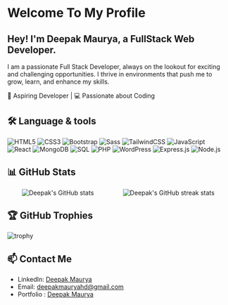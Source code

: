 # Welcome To My Profile

## Hey! I'm Deepak Maurya, a FullStack Web Developer.

I am a passionate Full Stack Developer, always on the lookout for exciting and challenging opportunities. I thrive in environments that push me to grow, learn, and enhance my skills.

🚀 Aspiring Developer | 💻 Passionate about Coding


## 🛠️ Language & tools

![HTML5](https://img.shields.io/badge/html5-%23E34F26.svg?style=for-the-badge&logo=html5&logoColor=white)
![CSS3](https://img.shields.io/badge/css3-%231572B6.svg?style=for-the-badge&logo=css3&logoColor=white)
![Bootstrap](https://img.shields.io/badge/bootstrap-%23563D7C.svg?style=for-the-badge&logo=bootstrap&logoColor=white)
![Sass](https://img.shields.io/badge/Sass-%23CC6699.svg?style=for-the-badge&logo=sass&logoColor=white)
![TailwindCSS](https://img.shields.io/badge/tailwindcss-%2338B2AC.svg?style=for-the-badge&logo=tailwind-css&logoColor=white)
![JavaScript](https://img.shields.io/badge/javascript-%23323330.svg?style=for-the-badge&logo=javascript&logoColor=%23F7DF1E)
![React](https://img.shields.io/badge/react-%2320232a.svg?style=for-the-badge&logo=react&logoColor=%2361DAFB)
![MongoDB](https://img.shields.io/badge/MongoDB-%2347A248.svg?style=for-the-badge&logo=mongodb&logoColor=white)
![SQL](https://img.shields.io/badge/sql-%2300C7B7.svg?style=for-the-badge&logo=sql&logoColor=white)
![PHP](https://img.shields.io/badge/php-%23777BB4.svg?style=for-the-badge&logo=php&logoColor=white)
![WordPress](https://img.shields.io/badge/WordPress-%23117AC9.svg?style=for-the-badge&logo=WordPress&logoColor=white)
![Express.js](https://img.shields.io/badge/express.js-%23404d59.svg?style=for-the-badge&logo=express&logoColor=%2361DAFB)
![Node.js](https://img.shields.io/badge/node.js-%23339933.svg?style=for-the-badge&logo=nodedotjs&logoColor=white)


## 📊 GitHub Stats

<div style="display: flex; flex-wrap: wrap; justify-content: space-around;">
  <img src="https://github-readme-stats.vercel.app/api?username=deep-maurya&show_icons=true&theme=radical" alt="Deepak's GitHub stats" />
  <img src="https://github-readme-streak-stats.herokuapp.com/?user=deep-maurya&theme=radical" alt="Deepak's GitHub streak stats" />
</div>

## 🏆 GitHub Trophies

![trophy](https://github-profile-trophy.vercel.app/?username=deep-maurya&theme=onedark)

## 📫 Contact Me

- LinkedIn: [Deepak Maurya](https://www.linkedin.com/in/deepak_maurya_47)
- Email: [deepakmauryahd@gmail.com](mailto:deepakmauryahd@gmail.com)
- Portfolio : [Deepak Maurya](https://deep-maurya.github.io/)
